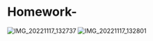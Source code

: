 # Homework-
![IMG_20221117_132737](https://user-images.githubusercontent.com/117830684/208880410-7495cafb-32e5-4458-9894-d8a9ae3a15b9.jpg)
![IMG_20221117_132801](https://user-images.githubusercontent.com/117830684/208881216-2cb4458b-b5a1-4f91-b70f-5fe9a095c2dd.jpg)
